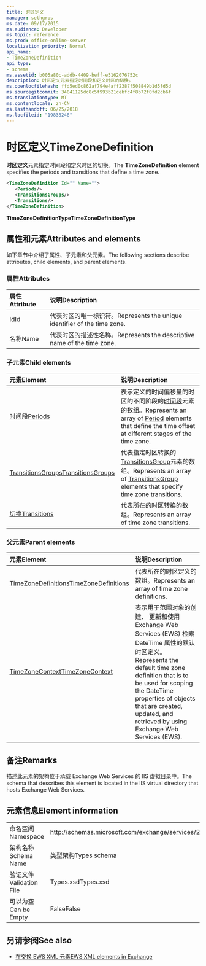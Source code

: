 ```yaml
---
title: 时区定义
manager: sethgros
ms.date: 09/17/2015
ms.audience: Developer
ms.topic: reference
ms.prod: office-online-server
localization_priority: Normal
api_name:
- TimeZoneDefinition
api_type:
- schema
ms.assetid: b005a80c-addb-4409-beff-e5162076752c
description: 时区定义元素指定时间段和定义时区的切换。
ms.openlocfilehash: ffd5ed0c862af794e4aff2387f508849b1d5fd5d
ms.sourcegitcommit: 34041125dc8c5f993b21cebfc4f8b72f0fd2cb6f
ms.translationtype: MT
ms.contentlocale: zh-CN
ms.lasthandoff: 06/25/2018
ms.locfileid: "19838248"
---
```

# <a name="timezonedefinition"></a><span data-ttu-id="1ebdf-103">时区定义</span><span class="sxs-lookup"><span data-stu-id="1ebdf-103">TimeZoneDefinition</span></span>

<span data-ttu-id="1ebdf-104">**时区定义**元素指定时间段和定义时区的切换。</span><span class="sxs-lookup"><span data-stu-id="1ebdf-104">The **TimeZoneDefinition** element specifies the periods and transitions that define a time zone.</span></span> 
  
```XML
<TimeZoneDefinition Id="" Name="">
   <Periods/>
   <TransitionsGroups/>
   <Transitions/>
</TimeZoneDefinition>

```

 <span data-ttu-id="1ebdf-105">**TimeZoneDefinitionType**</span><span class="sxs-lookup"><span data-stu-id="1ebdf-105">**TimeZoneDefinitionType**</span></span>
## <a name="attributes-and-elements"></a><span data-ttu-id="1ebdf-106">属性和元素</span><span class="sxs-lookup"><span data-stu-id="1ebdf-106">Attributes and elements</span></span>

<span data-ttu-id="1ebdf-107">如下章节中介绍了属性、子元素和父元素。</span><span class="sxs-lookup"><span data-stu-id="1ebdf-107">The following sections describe attributes, child elements, and parent elements.</span></span>
  
### <a name="attributes"></a><span data-ttu-id="1ebdf-108">属性</span><span class="sxs-lookup"><span data-stu-id="1ebdf-108">Attributes</span></span>

|<span data-ttu-id="1ebdf-109">**属性**</span><span class="sxs-lookup"><span data-stu-id="1ebdf-109">**Attribute**</span></span>|<span data-ttu-id="1ebdf-110">**说明**</span><span class="sxs-lookup"><span data-stu-id="1ebdf-110">**Description**</span></span>|
|:-----|:-----|
|<span data-ttu-id="1ebdf-111">Id</span><span class="sxs-lookup"><span data-stu-id="1ebdf-111">Id</span></span>  <br/> |<span data-ttu-id="1ebdf-112">代表时区的唯一标识符。</span><span class="sxs-lookup"><span data-stu-id="1ebdf-112">Represents the unique identifier of the time zone.</span></span>  <br/> |
|<span data-ttu-id="1ebdf-113">名称</span><span class="sxs-lookup"><span data-stu-id="1ebdf-113">Name</span></span>  <br/> |<span data-ttu-id="1ebdf-114">代表时区的描述性名称。</span><span class="sxs-lookup"><span data-stu-id="1ebdf-114">Represents the descriptive name of the time zone.</span></span>  <br/> |
   
### <a name="child-elements"></a><span data-ttu-id="1ebdf-115">子元素</span><span class="sxs-lookup"><span data-stu-id="1ebdf-115">Child elements</span></span>

|<span data-ttu-id="1ebdf-116">**元素**</span><span class="sxs-lookup"><span data-stu-id="1ebdf-116">**Element**</span></span>|<span data-ttu-id="1ebdf-117">**说明**</span><span class="sxs-lookup"><span data-stu-id="1ebdf-117">**Description**</span></span>|
|:-----|:-----|
|[<span data-ttu-id="1ebdf-118">时间段</span><span class="sxs-lookup"><span data-stu-id="1ebdf-118">Periods</span></span>](periods.md) <br/> |<span data-ttu-id="1ebdf-119">表示定义的时间偏移量的时区的不同阶段的[时间段](period.md)元素的数组。</span><span class="sxs-lookup"><span data-stu-id="1ebdf-119">Represents an array of [Period](period.md) elements that define the time offset at different stages of the time zone.</span></span>  <br/> |
|[<span data-ttu-id="1ebdf-120">TransitionsGroups</span><span class="sxs-lookup"><span data-stu-id="1ebdf-120">TransitionsGroups</span></span>](transitionsgroups.md) <br/> |<span data-ttu-id="1ebdf-121">代表指定时区转换的[TransitionsGroup](transitionsgroup.md)元素的数组。</span><span class="sxs-lookup"><span data-stu-id="1ebdf-121">Represents an array of [TransitionsGroup](transitionsgroup.md) elements that specify time zone transitions.</span></span>  <br/> |
|[<span data-ttu-id="1ebdf-122">切换</span><span class="sxs-lookup"><span data-stu-id="1ebdf-122">Transitions</span></span>](transitions.md) <br/> |<span data-ttu-id="1ebdf-123">代表所在的时区转换的数组。</span><span class="sxs-lookup"><span data-stu-id="1ebdf-123">Represents an array of time zone transitions.</span></span>  <br/> |
   
### <a name="parent-elements"></a><span data-ttu-id="1ebdf-124">父元素</span><span class="sxs-lookup"><span data-stu-id="1ebdf-124">Parent elements</span></span>

|<span data-ttu-id="1ebdf-125">**元素**</span><span class="sxs-lookup"><span data-stu-id="1ebdf-125">**Element**</span></span>|<span data-ttu-id="1ebdf-126">**说明**</span><span class="sxs-lookup"><span data-stu-id="1ebdf-126">**Description**</span></span>|
|:-----|:-----|
|[<span data-ttu-id="1ebdf-127">TimeZoneDefinitions</span><span class="sxs-lookup"><span data-stu-id="1ebdf-127">TimeZoneDefinitions</span></span>](timezonedefinitions.md) <br/> |<span data-ttu-id="1ebdf-128">代表所在的时区定义的数组。</span><span class="sxs-lookup"><span data-stu-id="1ebdf-128">Represents an array of time zone definitions.</span></span>  <br/> |
|[<span data-ttu-id="1ebdf-129">TimeZoneContext</span><span class="sxs-lookup"><span data-stu-id="1ebdf-129">TimeZoneContext</span></span>](timezonecontext.md) <br/> |<span data-ttu-id="1ebdf-130">表示用于范围对象的创建、 更新和使用 Exchange Web Services (EWS) 检索 DateTime 属性的默认时区定义。</span><span class="sxs-lookup"><span data-stu-id="1ebdf-130">Represents the default time zone definition that is to be used for scoping the DateTime properties of objects that are created, updated, and retrieved by using Exchange Web Services (EWS).</span></span>  <br/> |
   
## <a name="remarks"></a><span data-ttu-id="1ebdf-131">备注</span><span class="sxs-lookup"><span data-stu-id="1ebdf-131">Remarks</span></span>

<span data-ttu-id="1ebdf-132">描述此元素的架构位于承载 Exchange Web Services 的 IIS 虚拟目录中。</span><span class="sxs-lookup"><span data-stu-id="1ebdf-132">The schema that describes this element is located in the IIS virtual directory that hosts Exchange Web Services.</span></span>
  
## <a name="element-information"></a><span data-ttu-id="1ebdf-133">元素信息</span><span class="sxs-lookup"><span data-stu-id="1ebdf-133">Element information</span></span>

|||
|:-----|:-----|
|<span data-ttu-id="1ebdf-134">命名空间</span><span class="sxs-lookup"><span data-stu-id="1ebdf-134">Namespace</span></span>  <br/> |http://schemas.microsoft.com/exchange/services/2006/types  <br/> |
|<span data-ttu-id="1ebdf-135">架构名称</span><span class="sxs-lookup"><span data-stu-id="1ebdf-135">Schema Name</span></span>  <br/> |<span data-ttu-id="1ebdf-136">类型架构</span><span class="sxs-lookup"><span data-stu-id="1ebdf-136">Types schema</span></span>  <br/> |
|<span data-ttu-id="1ebdf-137">验证文件</span><span class="sxs-lookup"><span data-stu-id="1ebdf-137">Validation File</span></span>  <br/> |<span data-ttu-id="1ebdf-138">Types.xsd</span><span class="sxs-lookup"><span data-stu-id="1ebdf-138">Types.xsd</span></span>  <br/> |
|<span data-ttu-id="1ebdf-139">可以为空</span><span class="sxs-lookup"><span data-stu-id="1ebdf-139">Can be Empty</span></span>  <br/> |<span data-ttu-id="1ebdf-140">False</span><span class="sxs-lookup"><span data-stu-id="1ebdf-140">False</span></span>  <br/> |
   
## <a name="see-also"></a><span data-ttu-id="1ebdf-141">另请参阅</span><span class="sxs-lookup"><span data-stu-id="1ebdf-141">See also</span></span>



- [<span data-ttu-id="1ebdf-142">在交换 EWS XML 元素</span><span class="sxs-lookup"><span data-stu-id="1ebdf-142">EWS XML elements in Exchange</span></span>](ews-xml-elements-in-exchange.md)

